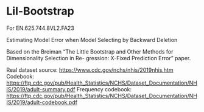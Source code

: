 # Lil-Bootstrap
For EN.625.744.8VL2.FA23

Estimating Model Error when Model Selecting by Backward Deletion

Based on the Breiman “The Little Bootstrap and Other Methods for Dimensionality Selection in Re-
gression: X-Fixed Prediction Error” paper.

Real dataset source: https://www.cdc.gov/nchs/nhis/2019nhis.htm
Codebook: https://ftp.cdc.gov/pub/Health_Statistics/NCHS/Dataset_Documentation/NHIS/2019/adult-summary.pdf
Frequency codebook: https://ftp.cdc.gov/pub/Health_Statistics/NCHS/Dataset_Documentation/NHIS/2019/adult-codebook.pdf
